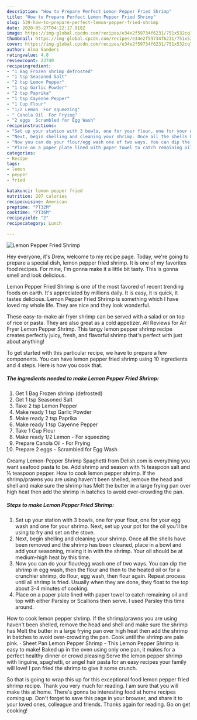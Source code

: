 ```yaml
---
description: "How to Prepare Perfect Lemon Pepper Fried Shrimp"
title: "How to Prepare Perfect Lemon Pepper Fried Shrimp"
slug: 539-how-to-prepare-perfect-lemon-pepper-fried-shrimp
date: 2020-05-27T04:22:17.918Z
image: https://img-global.cpcdn.com/recipes/e34e2f59734f6231/751x532cq70/lemon-pepper-fried-shrimp-recipe-main-photo.jpg
thumbnail: https://img-global.cpcdn.com/recipes/e34e2f59734f6231/751x532cq70/lemon-pepper-fried-shrimp-recipe-main-photo.jpg
cover: https://img-global.cpcdn.com/recipes/e34e2f59734f6231/751x532cq70/lemon-pepper-fried-shrimp-recipe-main-photo.jpg
author: Alma Sanders
ratingvalue: 4.8
reviewcount: 23740
recipeingredient:
- "1 Bag Frozen shrimp defrosted"
- "1 tsp Seasoned Salt"
- "2 tsp Lemon Pepper"
- "1 tsp Garlic Powder"
- "2 tsp Paprika"
- "1 tsp Cayenne Pepper"
- "1 Cup Flour"
- "1/2 Lemon  For squeezing"
- " Canola Oil  For Frying"
- "2 eggs  Scrambled for Egg Wash"
recipeinstructions:
- "Set up your station with 3 bowls, one for your flour, one for your egg wash and one for your shrimp. Next, set up your pot for the oil you&#39;ll be using to fry and set on the stove."
- "Next, begin shelling and cleaning your shrimp. Once all the shells have been removed and the shrimp has been cleaned, place in a bowl and add your seasoning, mixing it in with the shrimp. Your oil should be at medium-high heat by this time."
- "Now you can do your flour/egg wash one of two ways. You can dip the shrimp in egg wash, then the flour and then to the heated oil or for a crunchier shrimp, do flour, egg wash, then flour again. Repeat process until all shrimp is fried. Usually when they are done, they float to the top about 3-4 minutes of cooking."
- "Place on a paper plate lined with paper towel to catch remaining oil and top with either Parsley or Scallions then serve. I used Parsley this time around."
categories:
- Recipe
tags:
- lemon
- pepper
- fried

katakunci: lemon pepper fried 
nutrition: 207 calories
recipecuisine: American
preptime: "PT32M"
cooktime: "PT36M"
recipeyield: "2"
recipecategory: Lunch

---
```



![Lemon Pepper Fried Shrimp](https://img-global.cpcdn.com/recipes/e34e2f59734f6231/751x532cq70/lemon-pepper-fried-shrimp-recipe-main-photo.jpg)

Hey everyone, it's Drew, welcome to my recipe page. Today, we're going to prepare a special dish, lemon pepper fried shrimp. It is one of my favorites food recipes. For mine, I'm gonna make it a little bit tasty. This is gonna smell and look delicious.

Lemon Pepper Fried Shrimp is one of the most favored of recent trending foods on earth. It's appreciated by millions daily. It is easy, it is quick, it tastes delicious. Lemon Pepper Fried Shrimp is something which I have loved my whole life. They are nice and they look wonderful.

These easy-to-make air fryer shrimp can be served with a salad or on top of rice or pasta. They are also great as a cold appetizer. All Reviews for Air Fryer Lemon Pepper Shrimp. This tangy lemon pepper shrimp recipe creates perfectly juicy, fresh, and flavorful shrimp that&#39;s perfect with just about anything!


To get started with this particular recipe, we have to prepare a few components. You can have lemon pepper fried shrimp using 10 ingredients and 4 steps. Here is how you cook that.

<!--inarticleads1-->

##### The ingredients needed to make Lemon Pepper Fried Shrimp:

1. Get 1 Bag Frozen shrimp (defrosted)
1. Get 1 tsp Seasoned Salt
1. Take 2 tsp Lemon Pepper
1. Make ready 1 tsp Garlic Powder
1. Make ready 2 tsp Paprika
1. Make ready 1 tsp Cayenne Pepper
1. Take 1 Cup Flour
1. Make ready 1/2 Lemon - For squeezing
1. Prepare  Canola Oil - For Frying
1. Prepare 2 eggs - Scrambled for Egg Wash


Creamy Lemon-Pepper Shrimp Spaghetti from Delish.com is everything you want seafood pasta to be. Add shrimp and season with ¾ teaspoon salt and ½ teaspoon pepper. How to cook lemon pepper shrimp. If the shrimp/prawns you are using haven&#39;t been shelled, remove the head and shell and make sure the shrimp has Melt the butter in a large frying pan over high heat then add the shrimp in batches to avoid over-crowding the pan. 

<!--inarticleads2-->

##### Steps to make Lemon Pepper Fried Shrimp:

1. Set up your station with 3 bowls, one for your flour, one for your egg wash and one for your shrimp. Next, set up your pot for the oil you&#39;ll be using to fry and set on the stove.
1. Next, begin shelling and cleaning your shrimp. Once all the shells have been removed and the shrimp has been cleaned, place in a bowl and add your seasoning, mixing it in with the shrimp. Your oil should be at medium-high heat by this time.
1. Now you can do your flour/egg wash one of two ways. You can dip the shrimp in egg wash, then the flour and then to the heated oil or for a crunchier shrimp, do flour, egg wash, then flour again. Repeat process until all shrimp is fried. Usually when they are done, they float to the top about 3-4 minutes of cooking.
1. Place on a paper plate lined with paper towel to catch remaining oil and top with either Parsley or Scallions then serve. I used Parsley this time around.


How to cook lemon pepper shrimp. If the shrimp/prawns you are using haven&#39;t been shelled, remove the head and shell and make sure the shrimp has Melt the butter in a large frying pan over high heat then add the shrimp in batches to avoid over-crowding the pan. Cook until the shrimp are pale pink. · Sheet Pan Lemon Pepper Shrimp - This Lemon Pepper Shrimp is easy to make! Baked up in the oven using only one pan, it makes for a perfect healthy dinner or crowd pleasing Serve the lemon pepper shrimp with linguine, spaghetti, or angel hair pasta for an easy recipes your family will love! I pan fried the shrimp to give it some crunch. 

So that is going to wrap this up for this exceptional food lemon pepper fried shrimp recipe. Thank you very much for reading. I am sure that you will make this at home. There's gonna be interesting food at home recipes coming up. Don't forget to save this page in your browser, and share it to your loved ones, colleague and friends. Thanks again for reading. Go on get cooking!
